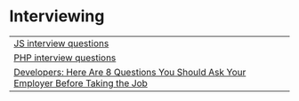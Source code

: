# Interviewing

|  |  |
| :--- | :--- |
| [JS interview questions](https://www.testdome.com/d/javascript-interview-questions/2) |  |
| [PHP interview questions](https://www.testdome.com/d/php-interview-questions/5) |  |
| [Developers: Here Are 8 Questions You Should Ask Your Employer Before Taking the Job](https://medium.com/better-programming/developers-here-are-8-questions-you-should-ask-your-employer-before-taking-the-job-3e3cc67a855d) |  |

